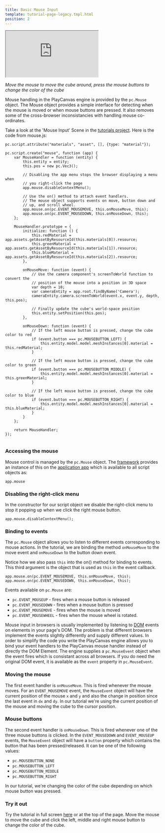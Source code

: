 ```yaml
---
title: Basic Mouse Input
template: tutorial-page-legacy.tmpl.html
position: 2
---
```


<iframe src="http://apps.playcanvas.com/playcanvas/tutorials/input_mouse?overlay=false"></iframe>

*Move the mouse to move the cube around, press the mouse buttons to change the color of the cube*

Mouse handling in the PlayCanvas engine is provided by the `pc.Mouse` object. The Mouse object provides a simple interface for detecting when the mouse is moved or when mouse buttons are pressed. It also removes some of the cross-browser inconsistancies with handling mouse co-ordinates.

Take a look at the 'Mouse Input' Scene in the [tutorials project][1]. Here is the code from mouse.js:

~~~javascript~~~
pc.script.attribute("materials", "asset", [], {type: "material"});

pc.script.create("mouse", function (app) {
    var MouseHandler = function (entity) {
        this.entity = entity;
        this.pos = new pc.Vec3();

        // Disabling the app menu stops the browser displaying a menu when
        // you right-click the page
        app.mouse.disableContextMenu();

        // Use the on() method to attach event handlers.
        // The mouse object supports events on move, button down and
        // up, and scroll wheel.
        app.mouse.on(pc.EVENT_MOUSEMOVE, this.onMouseMove, this);
        app.mouse.on(pc.EVENT_MOUSEDOWN, this.onMouseDown, this);
    };

    MouseHandler.prototype = {
        initialize: function () {
            this.redMaterial = app.assets.getAssetByResourceId(this.materials[0]).resource;
            this.greenMaterial = app.assets.getAssetByResourceId(this.materials[1]).resource;
            this.blueMaterial = app.assets.getAssetByResourceId(this.materials[2]).resource;
        },

        onMouseMove: function (event) {
            // Use the camera component's screenToWorld function to convert the
            // position of the mouse into a position in 3D space
            var depth = 10;
            var cameraEntity = app.root.findByName('Camera');
            cameraEntity.camera.screenToWorld(event.x, event.y, depth, this.pos);

            // Finally update the cube's world-space position
            this.entity.setPosition(this.pos);
        },

        onMouseDown: function (event) {
            // If the left mouse button is pressed, change the cube color to red
            if (event.button === pc.MOUSEBUTTON_LEFT) {
                this.entity.model.model.meshInstances[0].material = this.redMaterial;
            }

            // If the left mouse button is pressed, change the cube color to green
            if (event.button === pc.MOUSEBUTTON_MIDDLE) {
                this.entity.model.model.meshInstances[0].material = this.greenMaterial;
            }

            // If the left mouse button is pressed, change the cube color to blue
            if (event.button === pc.MOUSEBUTTON_RIGHT) {
                this.entity.model.model.meshInstances[0].material = this.blueMaterial;
            }
        }
    };

    return MouseHandler;
});


~~~

### Accessing the mouse

Mouse control is managed by the `pc.Mouse` object. The [framework][2] provides an instance of this on the [application app][3] which is available to all script objects as:

~~~javascript~~~
app.mouse
~~~

### Disabling the right-click menu

In the constructor for our script object we disable the right-click menu to stop it popping up when we click the right mouse button.

~~~javascript~~~
app.mouse.disableContextMenu();
~~~

### Binding to events

The `pc.Mouse` object allows you to listen to different events corresponding to mouse actions. In the tutorial, we are binding the method `onMouseMove` to the move event and `onMouseDown` to the button down event.

Notice how we also pass `this` into the on() method for binding to events. This third argument is the object that is used as `this` in the event callback.

~~~javascript~~~
app.mouse.on(pc.EVENT_MOUSEMOVE, this.onMouseMove, this);
app.mouse.on(pc.EVENT_MOUSEDOWN, this.onMouseDown, this);
~~~

Events available on `pc.Mouse` are:

* `pc.EVENT_MOUSEUP` - fires when a mouse button is released
* `pc.EVENT_MOUSEDOWN` - fires when a mouse button is pressed
* `pc.EVENT_MOUSEMOVE` - fires when the mouse is moved
* `pc.EVENT_MOUSEWHEEL` - fires when the mouse wheel is rotated.

Mouse input in browsers is usually implemented by listening to [DOM][4] events on elements in your page's DOM. The problem is that different browsers implement the events slightly differently and supply different values. In order to simplify the code you write the PlayCanvas engine allows you to bind your event handlers to the PlayCanvas mouse handler instead of directly the DOM Element. The engine supplies a `pc.MouseEvent` object when the event fires which is consistant across all browsers. If you do need the original DOM event, it is available as the `event` property in `pc.MouseEvent`.

### Moving the mouse

The first event handler is `onMouseMove`. This is fired whenever the mouse moves. For an `EVENT_MOUSEMOVE` event, the `MouseEvent` object will have the current position of the mouse `x` and `y` and also the change in position since the last event in `dx` and `dy`. In our tutorial we're using the current position of the mouse and moving the cube to the cursor position.

### Mouse buttons

The second event handler is `onMouseDown`. This is fired whenever one of the three mouse buttons is clicked. In the `EVENT_MOUSEDOWN` and `EVENT_MOUSEUP` events, the `MouseEvent` object will have a `button` property which contains the button that has been pressed/released. It can be one of the following values:

* `pc.MOUSEBUTTON_NONE`
* `pc.MOUSEBUTTON_LEFT`
* `pc.MOUSEBUTTON_MIDDLE`
* `pc.MOUSEBUTTON_RIGHT`

In our tutorial, we're changing the color of the cube depending on which mouse button was pressed.

### Try it out

Try the tutorial in full screen [here][5] or at the top of the page. Move the mouse to move the cube and click the left, middle and right mouse button to change the color of the cube.

[1]: https://playcanvas.com/project/186/overview/tutorials
[2]: /user-manual/glossary#framework
[3]: /user-manual/glossary#app
[4]: /user-manual/glossary#dom
[5]: http://apps.playcanvas.com/playcanvas/tutorials/input_mouse
